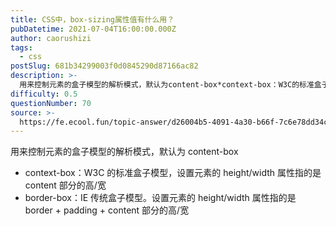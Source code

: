 ```yaml
---
title: CSS中，box-sizing属性值有什么用？
pubDatetime: 2021-07-04T16:00:00.000Z
author: caorushizi
tags:
  - css
postSlug: 681b34299003f0d0845290d87166ac82
description: >-
  用来控制元素的盒子模型的解析模式，默认为content-box*context-box：W3C的标准盒子模型，设置元素的height/width属性指的是content部分的高/宽*border-bo
difficulty: 0.5
questionNumber: 70
source: >-
  https://fe.ecool.fun/topic-answer/d26004b5-4091-4a30-b66f-7c6e78dd34c8?orderBy=updateTime&order=desc&tagId=11
---
```


用来控制元素的盒子模型的解析模式，默认为 content-box

- context-box：W3C 的标准盒子模型，设置元素的 height/width 属性指的是 content 部分的高/宽
- border-box：IE 传统盒子模型。设置元素的 height/width 属性指的是 border + padding + content 部分的高/宽
